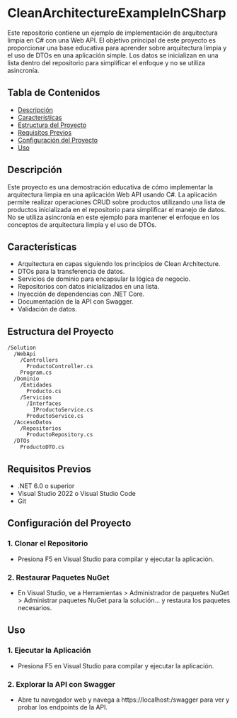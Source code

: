 # CleanArchitectureExampleInCSharp

Este repositorio contiene un ejemplo de implementación de arquitectura limpia en C# con una Web API. El objetivo principal de este proyecto es proporcionar una base educativa para aprender sobre arquitectura limpia y el uso de DTOs en una aplicación simple. Los datos se inicializan en una lista dentro del repositorio para simplificar el enfoque y no se utiliza asincronía.

## Tabla de Contenidos

- [Descripción](#descripción)
- [Características](#características)
- [Estructura del Proyecto](#estructura-del-proyecto)
- [Requisitos Previos](#requisitos-previos)
- [Configuración del Proyecto](#configuración-del-proyecto)
- [Uso](#uso)

## Descripción

Este proyecto es una demostración educativa de cómo implementar la arquitectura limpia en una aplicación Web API usando C#. La aplicación permite realizar operaciones CRUD sobre productos utilizando una lista de productos inicializada en el repositorio para simplificar el manejo de datos. No se utiliza asincronía en este ejemplo para mantener el enfoque en los conceptos de arquitectura limpia y el uso de DTOs.

## Características

- Arquitectura en capas siguiendo los principios de Clean Architecture.
- DTOs para la transferencia de datos.
- Servicios de dominio para encapsular la lógica de negocio.
- Repositorios con datos inicializados en una lista.
- Inyección de dependencias con .NET Core.
- Documentación de la API con Swagger.
- Validación de datos.

## Estructura del Proyecto

```plaintext
/Solution
  /WebApi
    /Controllers
      ProductoController.cs
    Program.cs
  /Dominio
    /Entidades
      Producto.cs
    /Servicios
      /Interfaces
        IProductoService.cs
      ProductoService.cs
  /AccesoDatos
    /Repositorios
      ProductoRepository.cs
  /DTOs
    ProductoDTO.cs
```

## Requisitos Previos

- .NET 6.0 o superior
- Visual Studio 2022 o Visual Studio Code
- Git

## Configuración del Proyecto

### 1. Clonar el Repositorio

- Presiona F5 en Visual Studio para compilar y ejecutar la aplicación.

### 2. Restaurar Paquetes NuGet

- En Visual Studio, ve a Herramientas > Administrador de paquetes NuGet > Administrar paquetes NuGet para la solución... y restaura los paquetes necesarios.

## Uso

### 1. Ejecutar la Aplicación

- Presiona F5 en Visual Studio para compilar y ejecutar la aplicación.

### 2. Explorar la API con Swagger

- Abre tu navegador web y navega a https://localhost:<puerto>/swagger para ver y probar los endpoints de la API.